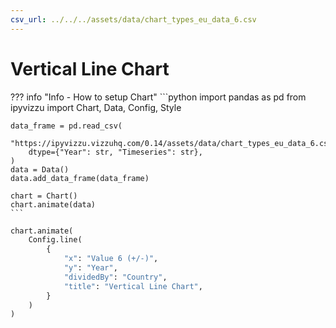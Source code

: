 ```yaml
---
csv_url: ../../../assets/data/chart_types_eu_data_6.csv
---
```


# Vertical Line Chart

<div id="example_01"></div>

??? info "Info - How to setup Chart"
    ```python
    import pandas as pd
    from ipyvizzu import Chart, Data, Config, Style

    data_frame = pd.read_csv(
        "https://ipyvizzu.vizzuhq.com/0.14/assets/data/chart_types_eu_data_6.csv",
        dtype={"Year": str, "Timeseries": str},
    )
    data = Data()
    data.add_data_frame(data_frame)

    chart = Chart()
    chart.animate(data)
    ```

```python
chart.animate(
    Config.line(
        {
            "x": "Value 6 (+/-)",
            "y": "Year",
            "dividedBy": "Country",
            "title": "Vertical Line Chart",
        }
    )
)
```

<script src="./39_C_L_vertical_line.js"></script>
